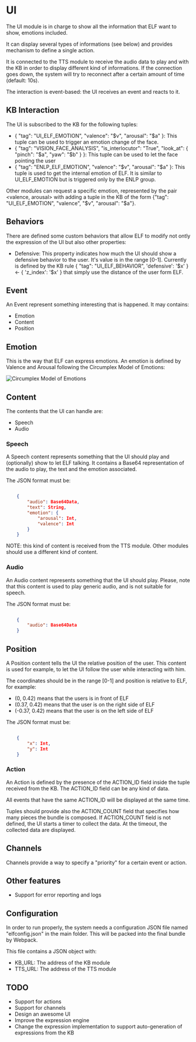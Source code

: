 # UI

The UI module is in charge to show all the information that ELF want to show, emotions included.

It can display several types of informations (see below) and provides mechanism to define a single action.

It is connected to the TTS module to receive the audio data to play and with the KB in order to display different kind of informations. If the connection goes down, the system will  try to reconnect after a certain amount of time (default: 10s).

The interaction is event-based: the UI receives an event and reacts to it.

## KB Interaction

The UI is subscribed to the KB for the following tuples:

- { "tag": "UI_ELF_EMOTION", "valence": "\$v", "arousal": "\$a" }: This tuple can be used to trigger an emotion change of the face.
- { "tag": "VISION_FACE_ANALYSIS", "is_interlocutor": "True", "look_at": { "pinch": "\$a", "yaw": "\$b" } }: This tuple can be used to let the face pointing the user
- { "tag": "ENLP_ELF_EMOTION", "valence": "\$v", "arousal": "\$a" }: This tuple is used to get the internal emotion of ELF. It is similar to UI_ELF_EMOTION but is triggered only by the ENLP group.

Other modules can request a specific emotion, represented by the pair <valence, arousal> with adding a tuple in the KB of the form {"tag": "UI_ELF_EMOTION", "valence", "\$v", "arousal": "\$a"}.

## Behaviors

There are defined some custom behaviors that allow ELF to modify not ontly the expression of the UI but also other properties:

- Defensive: This property indicates how much the UI should show a defensive behavior to the user. It's value is in the range [0-1]. Currently is defined by the KB rule { "tag": "UI_ELF_BEHAVIOR", 'defensive': '\$x' } <- { 'z_index': '\$x' } that simply use the distance of the user form ELF.

## Event

An Event represent something interesting that is happened.
It may contains:

- Emotion
- Content
- Position

## Emotion

This is the way that ELF can express emotions. An emotion is defined by Valence and Arousal following the Circumplex Model of Emotions:

![Circumplex Model of Emotions](https://www.researchgate.net/profile/Nelson_Zagalo/publication/221594596/figure/fig1/AS:305496490823684@1449847447790/Circumplex-Model-of-Emotions-15-This-model-contains-already-all-the-emotions-from-our.png)

## Content

The contents that the UI can handle are:

- Speech
- Audio

### Speech

A Speech content represents something that the UI should play and (optionally) show to let ELF talking.
It contains a Base64 representation of the audio to play, the text and the emotion associated.

The JSON format must be:

```json

    {
        "audio": Base64Data,
        "text": String,
        "emotion": {
            "arousal": Int,
            "valence": Int
        }
    }

```

NOTE: this kind of content is received from the TTS module. Other modules should use a different kind of content.

### Audio

An Audio content represents something that the UI should play.
Please, note that this content is used to play generic audio, and is not suitable for speech.

The JSON format must be:

```json

    {
        "audio": Base64Data
    }

```

## Position

A Position content tells the UI the relative position of the user.
This content is used for example, to let the UI follow the user while interacting with him.

The coordinates should be in the range [0-1] and position is relative to ELF, for example:

- (0, 0.42) means that the users is in front of ELF
- (0.37, 0.42) means that the user is on the right side of ELF
- (-0.37, 0.42) means that the user is on the left side of ELF

The JSON format must be:

```json

    {
        "x": Int,
        "y": Int
    }

```

### Action

An Action is defined by the presence of the ACTION_ID field inside the tuple received from the KB. The ACTION_ID field can be any kind of data.

All events that have the same ACTION_ID will be displayed at the same time.

Tuples should provide also the ACTION_COUNT field that specifies how many pieces the bundle is composed.
If ACTION_COUNT field is not defined, the UI starts a timer to collect the data. At the timeout, the collected data are displayed.

## Channels

Channels provide a way to specify a "priority" for a certain event or action.

## Other features

- Support for error reporting and logs

## Configuration

In order to run properly, the system needs a configuration JSON file named "elfconfig.json" in the main folder. This will be packed into the final bundle by Webpack.

This file contains a JSON object with:

- KB_URL: The address of the KB module
- TTS_URL: The address of the TTS module

## TODO

- Support for actions
- Support for channels
- Design an awesome UI
- Improve the expression engine
- Change the expression implementation to support auto-generation of expressions from the KB
